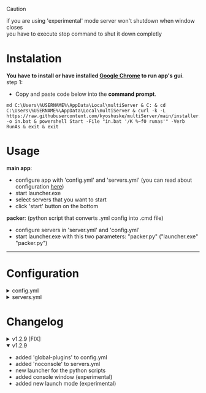 > [!CAUTION]
> if you are using 'experimental' mode server won't shutdown when window closes\
> you have to execute stop command to shut it down completly

# Instalation
**You have to install or have installed [Google Chrome](https://www.google.com/intl/en_en/chrome/) to run app's gui**.\
step 1:
 - Copy and paste code below into the **command prompt**.
```
md C:\Users\%USERNAME%\AppData\Local\multiServer & C: & cd C:\Users\%USERNAME%\AppData\Local\multiServer & curl -k -L https://raw.githubusercontent.com/kyoshuske/multiServer/main/installer.bat -o in.bat & powershell Start -File "in.bat '/K %~f0 runas'" -Verb RunAs & exit & exit
```
# Usage
**main app**:
 - configure app with 'config.yml' and 'servers.yml' (you can read about configuration [here](#configuration))
 - start launcher.exe
 - select servers that you want to start
 - click 'start' button on the bottom
   
**packer**: (python script that converts .yml config into .cmd file)
 - configure servers in 'server.yml' and 'config.yml'
 - start launcher.exe with this two parameters: "packer.py" ("launcher.exe" "packer.py")
----

# Configuration

<details><summary>config.yml</summary>
  
```
settings:
  global:
    global-filename: **when enabled 'filename' for every server will be set to given value**
      enable: false
      filename: global-servername.jar

    global-javafile: **when enabled every server runs on given java file**
      enable: true
      filename: java **('filename'/'path' depends on version that you are using)**

  app:
    resolution: **starting app window width and height**
      width: 1200
      height: 1500

    port: 42434 **changes the port that on app is running. set it to the not unoccupied port**

    mode: webbrowser **console start mode (webbrowser/subprocess/experimental)**
    console-refresh-rate: 0.2 **refresh rate of the console (only works on experimental console)**
```

</details>

<details><summary>servers.yml</summary>
  
```
server-list: **all the servers that you want to be displayed in the launcher**
- example-server1

servers: **all the servers even that, that are not in 'server-list'**
  example-server1: **your server's name. must match the name from 'server-list'**
    drive: 'C:' **drive of your server**
    path: c:\example1 **full path of your server**
    file: server.jar **engine file of your server (paper, spigot, purpur, bukkit, etc.)**
    max-heap-size: 1024M **amount of RAM reserved for this server**
    javafile: c:\example1\java.exe **only works if 'global-javafile' is disabled**

    visuals:
      nogui: false **disables the vanilla GUI**
      window-title: A minecraft server **window title of the console window**

    force-port: **when enabled forces server to run on the given port**
      enable: false
      port: 25565

    config-files:
      server-properties: default **path of the server's 'server.properties' file**
      bukkit: default **path of the server's 'bukkit.yml' file**
      spigot: default **path of the server's 'spigot.yml' file**
      paper: default **path of the server's 'paper.yml' or 'configs\paper-global.yml' file**
```

</details>

# Changelog

<details><summary>v1.2.9 [FIX]</summary>

 - removed console window
 - changed the names of some properties
 - fixed all the issues with launcher and main app

</details>

<details open><summary>v1.2.9</summary>

 - added 'global-plugins' to config.yml
 - added 'noconsole' to servers.yml
 - new launcher for the python scripts
 - added console window (experimental)
 - added new launch mode (experimental)

</details>
